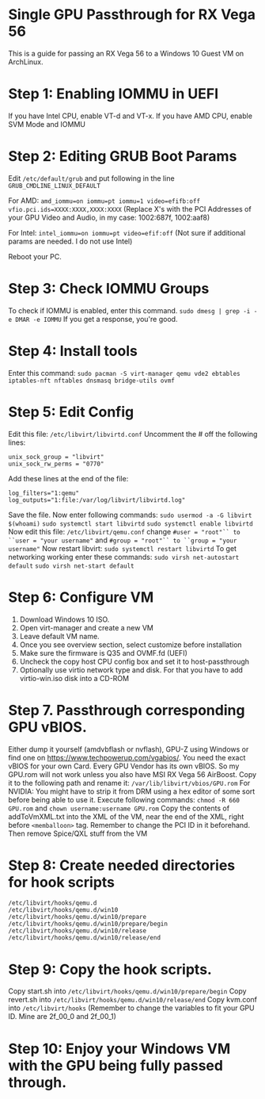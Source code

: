 # Single GPU Passthrough for RX Vega 56
This is a guide for passing an RX Vega 56 to a Windows 10 Guest VM on ArchLinux.

# Step 1: Enabling IOMMU in UEFI
If you have Intel CPU, enable VT-d and VT-x.
If you have AMD CPU, enable SVM Mode and IOMMU

# Step 2: Editing GRUB Boot Params
Edit `/etc/default/grub` and put following in the line `GRUB_CMDLINE_LINUX_DEFAULT`

For AMD:
``amd_iommu=on iommu=pt iommu=1 video=efifb:off vfio.pci.ids=XXXX:XXXX,XXXX:XXXX`` 
(Replace X's with the PCI Addresses of your GPU Video and Audio, in my case: 1002:687f, 1002:aaf8)

For Intel:
`intel_iommu=on iommu=pt video=efif:off` (Not sure if additional params are needed. I do not use Intel)

Reboot your PC.

# Step 3: Check IOMMU Groups
To check if IOMMU is enabled, enter this command.
``sudo dmesg | grep -i -e DMAR -e IOMMU``
If you get a response, you're good.

# Step 4: Install tools
Enter this command:
``sudo pacman -S virt-manager qemu vde2 ebtables iptables-nft nftables dnsmasq bridge-utils ovmf``

# Step 5: Edit Config
Edit this file: `/etc/libvirt/libvirtd.conf`
Uncomment the # off the following lines:
```
unix_sock_group = "libvirt"
unix_sock_rw_perms = "0770"
```
Add these lines at the end of the file:
```
log_filters="1:qemu"
log_outputs="1:file:/var/log/libvirt/libvirtd.log"
```
Save the file. 
Now enter following commands:
``sudo usermod -a -G libvirt $(whoami)``
``sudo systemctl start libvirtd``
``sudo systemctl enable libvirtd``
Now edit this file: `/etc/libvirt/qemu.conf`
change `#user = "root"`` to ``user = "your username"`
and `#group = "root"`` to ``group = "your username"`
Now restart libvirt:
``sudo systemctl restart libvirtd``
To get networking working enter these commands:
``sudo virsh net-autostart default``
``sudo virsh net-start default``

# Step 6: Configure VM
1. Download Windows 10 ISO.
2. Open virt-manager and create a new VM
3. Leave default VM name.
4. Once you see overview section, select customize before installation
5. Make sure the firmware is Q35 and OVMF.fd (UEFI)
6. Uncheck the copy host CPU config box and set it to host-passthrough
7. Optionally use virtio network type and disk. For that you have to add virtio-win.iso disk into a CD-ROM

# Step 7. Passthrough corresponding GPU vBIOS.
Either dump it yourself (amdvbflash or nvflash), GPU-Z using Windows or find one on https://www.techpowerup.com/vgabios/. You need the exact vBIOS for your own Card. Every GPU Vendor has its own vBIOS. So my GPU.rom will not work unless you also have MSI RX Vega 56 AirBoost. 
Copy it to the following path and rename it: `/var/lib/libvirt/vbios/GPU.rom`
For NVIDIA: You might have to strip it from DRM using a hex editor of some sort before being able to use it.
Execute following commands:
`chmod -R 660 GPU.rom` and `chown username:username GPU.rom`
Copy the contents of addToVmXML.txt into the XML of the VM, near the end of the XML, right before `<memballoon>` tag. Remember to change the PCI ID in it beforehand.
Then remove Spice/QXL stuff from the VM

# Step 8: Create needed directories for hook scripts
```
/etc/libvirt/hooks/qemu.d
/etc/libvirt/hooks/qemu.d/win10
/etc/libvirt/hooks/qemu.d/win10/prepare
/etc/libvirt/hooks/qemu.d/win10/prepare/begin
/etc/libvirt/hooks/qemu.d/win10/release
/etc/libvirt/hooks/qemu.d/win10/release/end
```

# Step 9: Copy the hook scripts.
Copy start.sh into `/etc/libvirt/hooks/qemu.d/win10/prepare/begin`
Copy revert.sh into `/etc/libvirt/hooks/qemu.d/win10/release/end`
Copy kvm.conf into `/etc/libvirt/hooks` (Remember to change the variables to fit your GPU ID. Mine are 2f_00_0 and 2f_00_1)

# Step 10: Enjoy your Windows VM with the GPU being fully passed through.